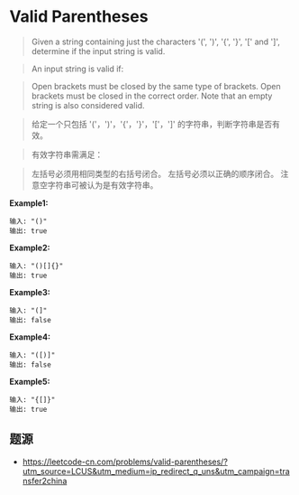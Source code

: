 # Valid Parentheses

> Given a string containing just the characters '(', ')', '{', '}', '[' and ']', determine if the input string is valid.

> An input string is valid if:

> Open brackets must be closed by the same type of brackets.
> Open brackets must be closed in the correct order.
> Note that an empty string is also considered valid.

> 给定一个只包括 '('，')'，'{'，'}'，'['，']' 的字符串，判断字符串是否有效。

> 有效字符串需满足：

> 左括号必须用相同类型的右括号闭合。
> 左括号必须以正确的顺序闭合。
> 注意空字符串可被认为是有效字符串。


**Example1:**

```
输入: "()"
输出: true
```

**Example2:**

```
输入: "()[]{}"
输出: true
```

**Example3:**

```
输入: "(]"
输出: false
```

**Example4:**

```
输入: "([)]"
输出: false
```

**Example5:**

```
输入: "{[]}"
输出: true
```

<!--
# inside
yi"
yi{
vi)"

# whole world
ya"
va{

# search
vf{
yf
-->


## 题源
* https://leetcode-cn.com/problems/valid-parentheses/?utm_source=LCUS&utm_medium=ip_redirect_q_uns&utm_campaign=transfer2china